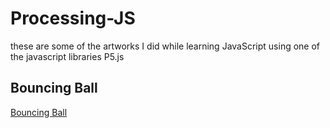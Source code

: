 # Processing-JS
these are some of the artworks I did while learning JavaScript using one of the javascript libraries P5.js

## Bouncing Ball
[Bouncing Ball](https://subhendu17620.github.io/Processing-JS/Bouncing%20Ball/index.html)
